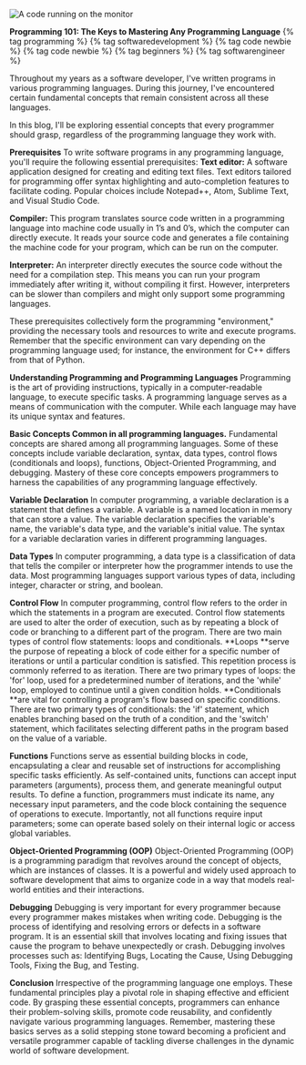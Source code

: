 ![A code running on the monitor](https://dev-to-uploads.s3.amazonaws.com/uploads/articles/u6bwd37gst42768o7jlt.jpg)

**Programming 101: The Keys to Mastering Any Programming Language**
{% tag programming %} {% tag softwaredevelopment %} {% tag code newbie %} {% tag code newbie %} {% tag beginners  %} {% tag softwarengineer %} 

Throughout my years as a software developer, I've written programs in various programming languages. During this journey, I've encountered certain fundamental concepts that remain consistent across all these languages.

In this blog, I'll be exploring essential concepts that every programmer should grasp, regardless of the programming language they work with.

**Prerequisites**
To write software programs in any programming language, you'll require the following essential prerequisites:
**Text editor:** A software application designed for creating and editing text files. Text editors tailored for programming offer syntax highlighting and auto-completion features to facilitate coding. Popular choices include Notepad++, Atom, Sublime Text, and Visual Studio Code.

**Compiler:** This program translates source code written in a programming language into machine code usually in 1’s and 0’s, which the computer can directly execute. It reads your source code and generates a file containing the machine code for your program, which can be run on the computer.

**Interpreter:** An interpreter directly executes the source code without the need for a compilation step. This means you can run your program immediately after writing it, without compiling it first. However, interpreters can be slower than compilers and might only support some programming languages.

These prerequisites collectively form the programming "environment," providing the necessary tools and resources to write and execute programs. Remember that the specific environment can vary depending on the programming language used; for instance, the environment for C++ differs from that of Python.

**Understanding Programming and Programming Languages**
Programming is the art of providing instructions, typically in a computer-readable language, to execute specific tasks. 
A programming language serves as a means of communication with the computer. While each language may have its unique syntax and features.
 
**Basic Concepts Common in all programming languages.**
Fundamental concepts are shared among all programming languages. Some of these concepts include variable declaration, syntax, data types, control flows (conditionals and loops), functions, Object-Oriented Programming, and debugging. Mastery of these core concepts empowers programmers to harness the capabilities of any programming language effectively.

**Variable Declaration**
 In computer programming, a variable declaration is a statement that defines a variable. A variable is a named location in memory that can store a value. The variable declaration specifies the variable's name, the variable's data type, and the variable's initial value. The syntax for a variable declaration varies in different programming languages.
 
**Data Types**
In computer programming, a data type is a classification of data that tells the compiler or interpreter how the programmer intends to use the data. Most programming languages support various types of data, including integer, character or string, and boolean.

**Control Flow**
In computer programming, control flow refers to the order in which the statements in a program are executed. Control flow statements are used to alter the order of execution, such as by repeating a block of code or branching to a different part of the program. There are two main types of control flow statements: loops and conditionals. **Loops **serve the purpose of repeating a block of code either for a specific number of iterations or until a particular condition is satisfied. This repetition process is commonly referred to as iteration. There are two primary types of loops: the 'for' loop, used for a predetermined number of iterations, and the 'while' loop, employed to continue until a given condition holds. **Conditionals **are vital for controlling a program's flow based on specific conditions. There are two primary types of conditionals: the 'if' statement, which enables branching based on the truth of a condition, and the 'switch' statement, which facilitates selecting different paths in the program based on the value of a variable.

**Functions**
Functions serve as essential building blocks in code, encapsulating a clear and reusable set of instructions for accomplishing specific tasks efficiently. As self-contained units, functions can accept input parameters (arguments), process them, and generate meaningful output results. To define a function, programmers must indicate its name, any necessary input parameters, and the code block containing the sequence of operations to execute. Importantly, not all functions require input parameters; some can operate based solely on their internal logic or access global variables.

**Object-Oriented Programming (OOP)**
Object-Oriented Programming (OOP) is a programming paradigm that revolves around the concept of objects, which are instances of classes. It is a powerful and widely used approach to software development that aims to organize code in a way that models real-world entities and their interactions.

**Debugging**
Debugging is very important for every programmer because every programmer makes mistakes when writing code. Debugging is the process of identifying and resolving errors or defects in a software program. It is an essential skill that involves locating and fixing issues that cause the program to behave unexpectedly or crash. Debugging involves processes such as: Identifying Bugs, Locating the Cause, Using Debugging Tools, Fixing the Bug, and Testing.

**Conclusion**
Irrespective of the programming language one employs. These fundamental principles play a pivotal role in shaping effective and efficient code. By grasping these essential concepts, programmers can enhance their problem-solving skills, promote code reusability, and confidently navigate various programming languages. Remember, mastering these basics serves as a solid stepping stone toward becoming a proficient and versatile programmer capable of tackling diverse challenges in the dynamic world of software development.

